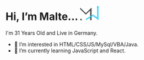 
<h1> Hi, I’m Malte...   <img width="50px" src="MW_Dev_Dunke.png"> </h1>
  




<p> I'm 31 Years Old and Live in Germany. </p>


- 👀 I’m interested in HTML/CSS/JS/MySql/VBA/Java.
- 🌱 I’m currently learning JavaScript and React.


<!---
osbad28/osbad28 is a ✨ special ✨ repository because its `README.md` (this file) appears on your GitHub profile.
You can click the Preview link to take a look at your changes.
--->


